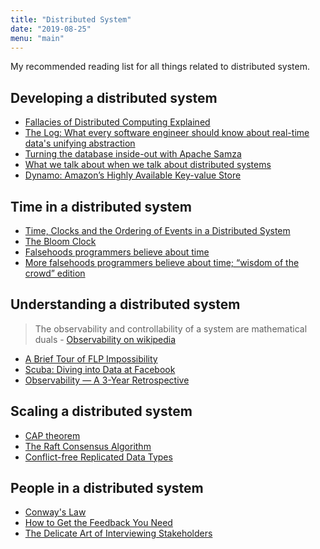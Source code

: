```yaml
---
title: "Distributed System"
date: "2019-08-25"
menu: "main"
---
```


My recommended reading list for all things related to distributed system.

## Developing a distributed system

* [Fallacies of Distributed Computing Explained](http://www.rgoarchitects.com/Files/fallacies.pdf)
* [The Log: What every software engineer should know about real-time data's unifying abstraction](https://engineering.linkedin.com/distributed-systems/log-what-every-software-engineer-should-know-about-real-time-datas-unifying)
* [Turning the database inside-out with Apache Samza](https://www.confluent.io/blog/turning-the-database-inside-out-with-apache-samza/)
* [What we talk about when we talk about distributed systems](http://alvaro-videla.com/2015/12/learning-about-distributed-systems.html)
* [Dynamo: Amazon’s Highly Available Key-value Store](http://bnrg.eecs.berkeley.edu/~randy/Courses/CS294.F07/Dynamo.pdf)

## Time in a distributed system

* [Time, Clocks and the Ordering of Events in a Distributed System](https://www.microsoft.com/en-us/research/publication/time-clocks-ordering-events-distributed-system/)
* [The Bloom Clock](https://arxiv.org/abs/1905.13064)
* [Falsehoods programmers believe about time](https://infiniteundo.com/post/25326999628/falsehoods-programmers-believe-about-time)
* [More falsehoods programmers believe about time; “wisdom of the crowd” edition](https://infiniteundo.com/post/25509354022/more-falsehoods-programmers-believe-about-time)


## Understanding a distributed system

> The observability and controllability of a system are mathematical duals - [Observability on wikipedia](https://en.wikipedia.org/wiki/Observability)

* [A Brief Tour of FLP Impossibility](https://www.the-paper-trail.org/post/2008-08-13-a-brief-tour-of-flp-impossibility/)
* [Scuba: Diving into Data at Facebook](https://research.fb.com/wp-content/uploads/2016/11/scuba-diving-into-data-at-facebook.pdf)
* [Observability — A 3-Year Retrospective](https://thenewstack.io/observability-a-3-year-retrospective/)



## Scaling a distributed system

* [CAP theorem](https://en.wikipedia.org/wiki/CAP_theorem)
* [The Raft Consensus Algorithm](https://raft.github.io)
* [Conflict-free Replicated Data Types](https://pages.lip6.fr/Marc.Shapiro/papers/RR-7687.pdf)



## People in a distributed system

* [Conway's Law](https://en.wikipedia.org/wiki/Conway%27s_law)
* [How to Get the Feedback You Need](https://hbr.org/2015/05/how-to-get-the-feedback-you-need)
* [The Delicate Art of Interviewing Stakeholders](https://medium.com/eightshapes-llc/the-delicate-art-of-interviewing-stakeholders-d6496443cbec)